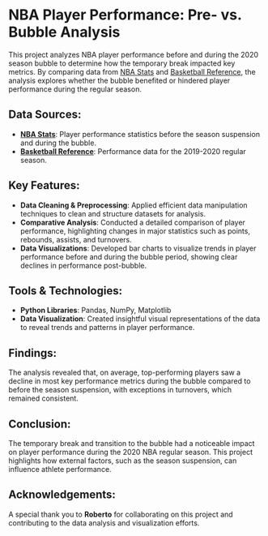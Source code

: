 # NBA Player Performance: Pre- vs. Bubble Analysis

This project analyzes NBA player performance before and during the 2020 season bubble to determine how the temporary break impacted key metrics. By comparing data from [NBA Stats](https://www.nba.com/stats) and [Basketball Reference](https://www.basketball-reference.com/), the analysis explores whether the bubble benefited or hindered player performance during the regular season.

## Data Sources:
- **[NBA Stats](https://www.nba.com/stats)**: Player performance statistics before the season suspension and during the bubble.
- **[Basketball Reference](https://www.basketball-reference.com/)**: Performance data for the 2019-2020 regular season.

## Key Features:
- **Data Cleaning & Preprocessing**: Applied efficient data manipulation techniques to clean and structure datasets for analysis.
- **Comparative Analysis**: Conducted a detailed comparison of player performance, highlighting changes in major statistics such as points, rebounds, assists, and turnovers.
- **Data Visualizations**: Developed bar charts to visualize trends in player performance before and during the bubble period, showing clear declines in performance post-bubble.

## Tools & Technologies:
- **Python Libraries**: Pandas, NumPy, Matplotlib
- **Data Visualization**: Created insightful visual representations of the data to reveal trends and patterns in player performance.

## Findings:
The analysis revealed that, on average, top-performing players saw a decline in most key performance metrics during the bubble compared to before the season suspension, with exceptions in turnovers, which remained consistent.

## Conclusion:
The temporary break and transition to the bubble had a noticeable impact on player performance during the 2020 NBA regular season. This project highlights how external factors, such as the season suspension, can influence athlete performance.

## Acknowledgements:
A special thank you to **Roberto** for collaborating on this project and contributing to the data analysis and visualization efforts.
